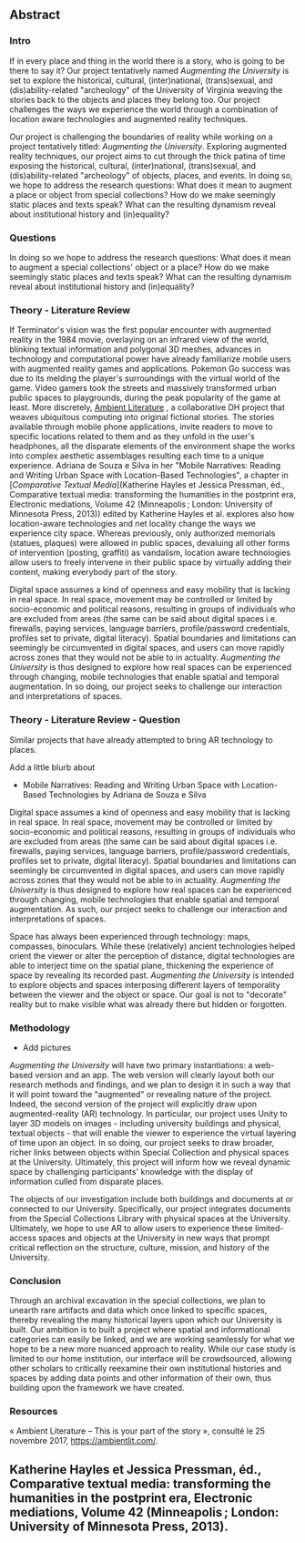 ## Abstract

### Intro

If in every place and thing in the world there is a story, who is going to be there to say it? Our project tentatively named *Augmenting the University* is set to explore the historical, cultural, (inter)national, (trans)sexual, and (dis)ability-related "archeology" of the University of Virginia weaving the stories back to the objects and places they belong too. Our project challenges the ways we experience the world through a combination of location aware technologies and augmented reality techniques.  

Our project is challenging the boundaries of reality while working on a project tentatively titled: *Augmenting the University*. Exploring augmented reality techniques, our project aims to cut through the thick patina of time exposing the historical, cultural, (inter)national, (trans)sexual, and (dis)ability-related "archeology" of objects, places, and events. In doing so, we hope to address the research questions: What does it mean to augment a place or object from special collections? How do we make seemingly static places and texts speak? What can the resulting dynamism reveal about institutional history and (in)equality?


### Questions
In doing so we hope to address the research questions: What does it mean to augment a special collections' object or a place? How do we make seemingly static places and texts speak? What can the resulting dynamism reveal about institutional history and (in)equality?

### Theory - Literature Review  
If Terminator's vision was the first popular encounter with augmented reality in the 1984 movie, overlaying on an infrared view of the world, blinking textual information and polygonal 3D meshes, advances in technology and computational power have already familiarize mobile users with augmented reality games and applications. Pokemon Go success was due to its melding the player's surroundings with the virtual world of the game. Video gamers took the streets and massively transformed urban public spaces to playgrounds, during the peak popularity of the game at least. More discretely, [Ambient Literature](https://ambientlit.com/) ,  a collaborative DH project that weaves ubiquitous computing into original fictional stories. The stories available through mobile phone applications, invite readers to move to specific locations related to them and as they unfold in the user's headphones, all the disparate elements of the environment shape the works into complex aesthetic assemblages resulting each time to a unique experience. Adriana de Souza e Silva in her "Mobile Narratives: Reading and Writing Urban Space with Location-Based Technologies", a chapter in [_Comparative Textual Media_](Katherine Hayles et Jessica Pressman, éd., Comparative textual media: transforming the humanities in the postprint era, Electronic mediations, Volume 42 (Minneapolis ; London: University of Minnesota Press, 2013)) edited by Katherine Hayles et al. explores also how location-aware technologies and net locality change the ways we experience city space. Whereas previously, only authorized memorials (statues, plaques) were allowed in public spaces, devaluing all other forms of intervention (posting, graffiti) as vandalism, location aware technologies allow users to freely intervene in their public space by virtually adding their content, making everybody part of the story.       



Digital space assumes a kind of openness and easy mobility that is lacking in real space. In real space, movement may be controlled or limited by socio-economic and political reasons, resulting in groups of individuals who are excluded from areas (the same can be said about digital spaces i.e. firewalls, paying services, language barriers, profile/password credentials, profiles set to private, digital literacy). Spatial boundaries and limitations can seemingly be circumvented in digital spaces, and users can move rapidly across zones that they would not be able to in actuality. *Augmenting the University* is thus designed to explore how real spaces can be experienced through changing, mobile technologies that enable spatial and temporal augmentation. In so doing, our project seeks to challenge our interaction and interpretations of spaces.

### Theory - Literature Review - Question
Similar projects that have already attempted to bring AR technology to places.

Add a little blurb about
- Mobile Narratives: Reading and Writing Urban Space with Location-Based Technologies by Adriana de Souza e Silva

Digital space assumes a kind of openness and easy mobility that is lacking in real space. In real space, movement may be controlled or limited by socio-economic and political reasons, resulting in groups of individuals who are excluded from areas (the same can be said about digital spaces i.e. firewalls, paying services, language barriers, profile/password credentials, profiles set to private, digital literacy). Spatial boundaries and limitations can seemingly be circumvented in digital spaces, and users can move rapidly across zones that they would not be able to in actuality. *Augmenting the University* is thus designed to explore how real spaces can be experienced through changing, mobile technologies that enable spatial and temporal augmentation. As such, our project seeks to challenge our interaction and interpretations of spaces.


Space has always been experienced through technology: maps, compasses, binoculars. While these (relatively) ancient technologies helped orient the viewer or alter the perception of distance, digital technologies are able to interject time on the spatial plane, thickening the experience of space by revealing its recorded past. *Augmenting the University* is intended to explore objects and spaces interposing different layers of temporality between the viewer and the object or space. Our goal is not to "decorate" reality but to make visible what was already there but hidden or forgotten.        



### Methodology
+ Add pictures


*Augmenting the University* will have two primary instantiations: a web-based version and an app. The web version will clearly layout both our research methods and findings, and we plan to design it in such a way that it will point toward the "augmented" or revealing nature of the project. Indeed, the second version of the project will explicitly draw upon augmented-reality (AR) technology. In particular, our project uses Unity to layer 3D models on images - including university buildings and physical, textual objects - that will enable the viewer to experience the virtual layering of time upon an object. In so doing, our project seeks to draw broader, richer links between objects within Special Collection and physical spaces at the University. Ultimately, this project will inform how we reveal dynamic space by challenging participants' knowledge with the display of information culled from disparate places.

The objects of our investigation include both buildings and documents at or connected to our University. Specifically, our project integrates documents from the Special Collections Library with physical spaces at the University. Ultimately, we hope to use AR to allow users to experience these limited-access spaces and objects at the University in new ways that prompt critical reflection on the structure, culture, mission, and history of the University.

### Conclusion
Through an archival excavation in the special collections, we plan to unearth rare artifacts and data which once linked to specific spaces, thereby revealing the many historical layers upon which our University is built. Our ambition is to built a project where spatial and informational categories can easily be linked, and we are working seamlessly for what we hope to be a new more nuanced approach to reality. While our case study is limited to our home institution, our interface will be crowdsourced, allowing other scholars to critically reexamine their own institutional histories and spaces by adding data points and other information of their own, thus building upon the framework we have created.

### Resources
« Ambient Literature – This is your part of the story », consulté le 25 novembre 2017, https://ambientlit.com/.

Katherine Hayles et Jessica Pressman, éd., Comparative textual media: transforming the humanities in the postprint era, Electronic mediations, Volume 42 (Minneapolis ; London: University of Minnesota Press, 2013).
-
